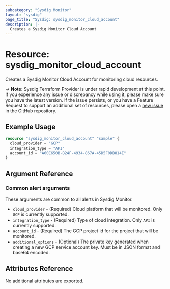 ```yaml
---
subcategory: "Sysdig Monitor"
layout: "sysdig"
page_title: "Sysdig: sysdig_monitor_cloud_account"
description: |- 
  Creates a Sysdig Monitor Cloud Account 
---
```


# Resource: sysdig_monitor_cloud_account

Creates a Sysdig Monitor Cloud Account for monitoring cloud resources.

-> **Note:** Sysdig Terraform Provider is under rapid development at this point. If you experience any issue or discrepancy while using it, please make sure you have the latest version. If the issue persists, or you have a Feature Request to support an additional set of resources, please open a [new issue](https://github.com/sysdiglabs/terraform-provider-sysdig/issues/new) in the GitHub repository.

## Example Usage

```terraform
resource "sysdig_monitor_cloud_account" "sample" {
  cloud_provider = "GCP"
  integration_type = "API"
  account_id = "A60E650B-B24F-4934-867A-45D5F0DB814E"
}
```

## Argument Reference

### Common alert arguments

These arguments are common to all alerts in Sysdig Monitor.

* `cloud_provider` - (Required) Cloud platform that will be monitored. Only `GCP` is currently supported.
* `integration_type` - (Required) Type of cloud integration. Only `API` is currently supported.
* `account_id` - (Required) The GCP project id for the project that will be monitored.
* `additional_options` - (Optional) The private key generated when creating a new GCP service account key. Must be in JSON format and base64 encoded.

## Attributes Reference

No additional attributes are exported.
